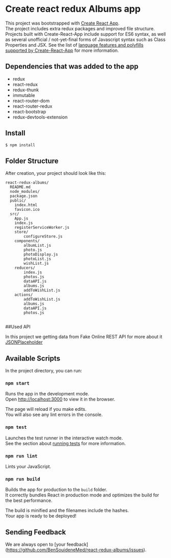 # Create react redux Albums app
This project was bootstrapped with [Create React App](https://github.com/facebookincubator/create-react-app).<br>
The project includes extra redux packages and improved file structure.
Projects built with Create-React-App include support for ES6 syntax,
 as well as several unofficial / not-yet-final forms of Javascript syntax such as Class Properties and JSX.
 See the list of [language features and polyfills supported by Create-React-App](https://github.com/facebookincubator/create-react-app/blob/master/packages/react-scripts/template/README.md#supported-language-features-and-polyfills) for more information.

## Dependencies that was added to the app
- redux
- react-redux
- redux-thunk
- immutable
- react-router-dom
- react-router-redux
- react-bootstrap
- redux-devtools-extension

## Install
```sh
$ npm install
```

## Folder Structure

After creation, your project should look like this:

```
react-redux-albums/
  README.md
  node_modules/
  package.json
  public/
    index.html
    favicon.ico
  src/
    App.js
    index.js
    registerServiceWorker.js
	store/
		configureStore.js
	components/
		albumList.js
		photo.js
		photoDisplay.js
		photoList.js
		wishList.js
	reducers/
		index.js
		photos.js
		dataAPI.js
		albums.js
		addToWishList.js
	actions/
		addToWishList.js
		albums.js
		dataAPI.js
		photos.js
		
```
##Used API

In this project we getting data from Fake Online REST API
for more about it [JSONPlaceholder](https://jsonplaceholder.typicode.com/) 

## Available Scripts

In the project directory, you can run:

### `npm start`

Runs the app in the development mode.<br>
Open [http://localhost:3000](http://localhost:3000) to view it in the browser.

The page will reload if you make edits.<br>
You will also see any lint errors in the console.

### `npm test`

Launches the test runner in the interactive watch mode.<br>
See the section about [running tests](#running-tests) for more information.

### `npm run lint`
Lints your JavaScript.

### `npm run build`

Builds the app for production to the `build` folder.<br>
It correctly bundles React in production mode and optimizes the build for the best performance.

The build is minified and the filenames include the hashes.<br>
Your app is ready to be deployed!

## Sending Feedback

We are always open to [your feedback] (https://github.com/BenSouideneMed/react-redux-albums/issues).
